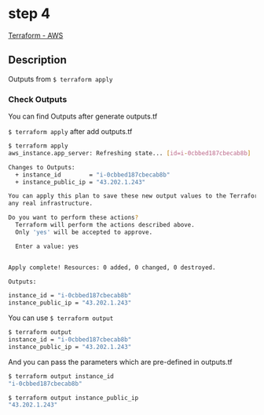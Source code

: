 # step 4

[Terraform - AWS](https://developer.hashicorp.com/terraform/tutorials/aws-get-started/aws-build)

## Description

Outputs from `$ terraform apply`

### Check Outputs
You can find Outputs after generate outputs.tf

`$ terraform apply` after add outputs.tf
```bash
$ terraform apply
aws_instance.app_server: Refreshing state... [id=i-0cbbed187cbecab8b]

Changes to Outputs:
  + instance_id        = "i-0cbbed187cbecab8b"
  + instance_public_ip = "43.202.1.243"

You can apply this plan to save these new output values to the Terraform state, without changing
any real infrastructure.

Do you want to perform these actions?
  Terraform will perform the actions described above.
  Only 'yes' will be accepted to approve.

  Enter a value: yes


Apply complete! Resources: 0 added, 0 changed, 0 destroyed.

Outputs:

instance_id = "i-0cbbed187cbecab8b"
instance_public_ip = "43.202.1.243"
```

You can use `$ terraform output`
```bash
$ terraform output
instance_id = "i-0cbbed187cbecab8b"
instance_public_ip = "43.202.1.243"
```

And you can pass the parameters which are pre-defined in outputs.tf
```bash
$ terraform output instance_id 
"i-0cbbed187cbecab8b"
```
```bash
$ terraform output instance_public_ip
"43.202.1.243"
```
